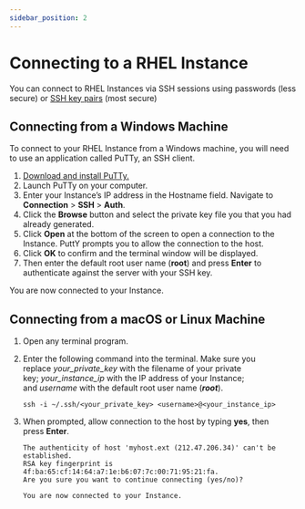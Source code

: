 ```yaml
---
sidebar_position: 2
---
```

# Connecting to a RHEL Instance

You can connect to RHEL Instances via SSH sessions using passwords (less secure) or [SSH key pairs](/docs/Subscribers/ToolsandUtilities/ManagingSSHKeysandKeyPairs) (most secure)

## Connecting from a Windows Machine

To connect to your RHEL Instance from a Windows machine, you will need to use an application called PuTTy, an SSH client.

1. [Download and install PuTTy.](https://www.chiark.greenend.org.uk/~sgtatham/putty/latest.html)
2. Launch PuTTy on your computer.
3. Enter your Instance’s IP address in the Hostname field. Navigate to **Connection** > **SSH** > **Auth**.
4. Click the **Browse** button and select the private key file you that you had already generated.
5. Click **Open** at the bottom of the screen to open a connection to the Instance. PuttY prompts you to allow the connection to the host.
6. Click **OK** to confirm and the terminal window will be displayed.
7. Then enter the default root user name (**root**) and press **Enter** to authenticate against the server with your SSH key.

You are now connected to your Instance.

## Connecting from a macOS or Linux Machine

1. Open any terminal program.
2. Enter the following command into the terminal. Make sure you replace _your_private_key_ with the filename of your private key; _your_instance_ip_ with the IP address of your Instance; and _username_ with the default root user name (_**root**_).

	```
	ssh -i ~/.ssh/<your_private_key> <username>@<your_instance_ip>
	```

3. When prompted, allow connection to the host by typing **yes**, then press **Enter**.

	```
	The authenticity of host 'myhost.ext (212.47.206.34)' can't be established.  
	RSA key fingerprint is 4f:ba:65:cf:14:64:a7:1e:b6:07:7c:00:71:95:21:fa.
	Are you sure you want to continue connecting (yes/no)?
	
	You are now connected to your Instance.
	```